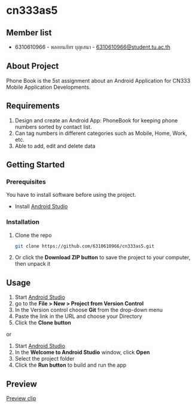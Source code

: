 # cn333as5

## Member list
* 6310610966 - พลอยนภัทร บุญเสนา - 6310610966@student.tu.ac.th

## About Project
Phone Book is the 5st assignment about an Android Application for CN333 Mobile Application Developments.

## Requirements
1. Design and create an Android App: PhoneBook for keeping phone numbers sorted by contact list.
2. Can tag numbers in different categories such as Mobile, Home, Work, etc.
3. Able to add, edit and delete data

## Getting Started

### Prerequisites
You have to install software before using the project.

* Install [Android Studio](https://developer.android.com/studio)

### Installation

1. Clone the repo
    ```sh
    git clone https://github.com/6310610966/cn333as5.git
    ```
2. Or click the **Download ZIP button** to save the project to your computer, then unpack it

## Usage

1. Start [Android Studio](https://developer.android.com/studio)
2. go to the **File > New > Project from Version Control**
3. In the Version control choose **Git** from the drop-down menu
4. Paste the link in the URL and choose your Directory
5. Click the **Clone button**

or 

1. Start [Android Studio](https://developer.android.com/studio)
2. In the **Welcome to Android Studio** window, click **Open**
3. Select the project folder
4. Click the **Run button** to build and run the app

## Preview

[Preview clip](https://youtu.be/-Nk9RgfOSvE)
